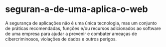 # seguran-a-de-uma-aplica-o-web

A segurança de aplicações não é uma única tecnologia, mas um conjunto de práticas recomendadas, 
funções e/ou recursos adicionados ao software de uma empresa para ajudar a prevenir e combater ameaças de cibercriminosos, 
violações de dados e outros perigos.
